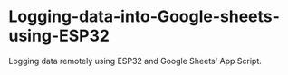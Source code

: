 # Logging-data-into-Google-sheets-using-ESP32
Logging data remotely using ESP32 and Google Sheets' App Script.


